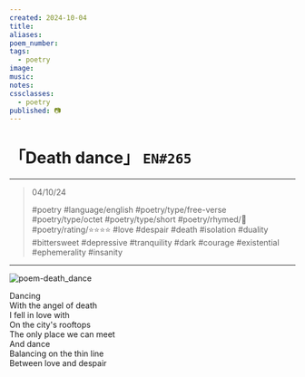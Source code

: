 ```yaml
---
created: 2024-10-04
title:
aliases:
poem_number:
tags:
  - poetry
image:
music:
notes:
cssclasses:
  - poetry
published: 📷
---
```

# 「Death dance」 `EN#265`

---

> 04/10/24
> 
> #poetry 
> #language/english 
> #poetry/type/free-verse #poetry/type/octet #poetry/type/short 
> #poetry/rhymed/🔴 
> #poetry/rating/⭐⭐⭐⭐ 
> #love #despair #death #isolation #duality #bittersweet #depressive #tranquility #dark #courage #existential #ephemerality #insanity 

---

![poem-death_dance](../!art/poem-death_dance.jpg)


Dancing  
With the angel of death  
I fell in love with  
On the city's rooftops  
The only place we can meet  
And dance  
Balancing on the thin line  
Between love and despair